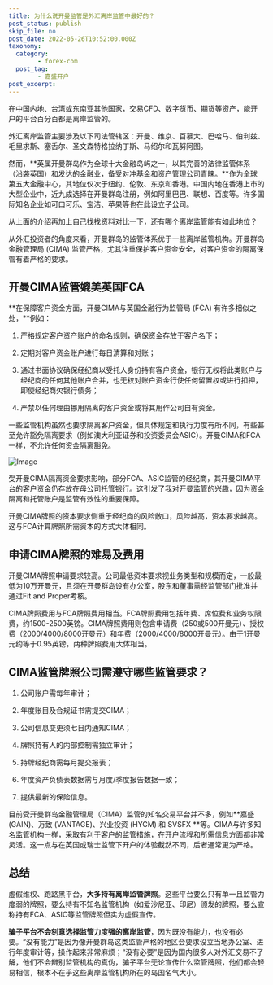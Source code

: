 ```yaml
---
title: 为什么说开曼监管是外汇离岸监管中最好的？
post_status: publish
skip_file: no
post_date: 2022-05-26T10:52:00.000Z
taxonomy:
  category:
        - forex-com
  post_tag:
        - 嘉盛开户
post_excerpt: 
---
```

在中国内地、台湾或东南亚其他国家，交易CFD、数字货币、期货等资产，能开户的平台百分百都是离岸监管的。

外汇离岸监管主要涉及以下司法管辖区：开曼、维京、百慕大、巴哈马、伯利兹、毛里求斯、塞舌尔、圣文森特格拉纳丁斯、马绍尔和瓦努阿图。

然而，**英属开曼群岛作为全球十大金融岛屿之一，以其完善的法律监管体系（沿袭英国）和发达的金融业，备受对冲基金和资产管理公司青睐。**作为全球第五大金融中心，其地位仅次于纽约、伦敦、东京和香港。中国内地在香港上市的大型企业中，近九成选择在开曼群岛注册，例如阿里巴巴、联想、百度等。许多国际知名企业如可口可乐、宝洁、苹果等也在此设立子公司。

从上面的介绍再加上自己找找资料对比一下，还有哪个离岸监管能有如此地位？

从外汇投资者的角度来看，开曼群岛的监管体系优于一些离岸监管机构。开曼群岛金融管理局 (CIMA) 监管严格，尤其注重保护客户资金安全，对客户资金的隔离保管有着严格的要求。

## 开曼CIMA监管媲美英国FCA

**在保障客户资金方面，开曼CIMA与英国金融行为监管局 (FCA) 有许多相似之处，**例如：

1. 严格规定客户资产账户的命名规则，确保资金存放于客户名下；

1. 定期对客户资金账户进行每日清算和对账；

1. 通过书面协议确保经纪商以受托人身份持有客户资金，银行无权将此类账户与经纪商的任何其他账户合并，也无权对账户资金行使任何留置权或进行扣押，即使经纪商欠银行债务；

1. 严禁以任何理由挪用隔离的客户资金或将其用作公司自有资金。

一些监管机构虽然也要求隔离客户资金，但具体规定和执行力度有所不同，有些甚至允许豁免隔离要求（例如澳大利亚证券和投资委员会ASIC）。开曼CIMA和FCA一样，不允许任何资金隔离豁免。

![Image](https://prod-files-secure.s3.us-west-2.amazonaws.com/39ed1227-6d7d-4570-be36-9ccd4a2c4241/bd849744-3fcb-4a37-8312-357962c8f065/image.png?X-Amz-Algorithm=AWS4-HMAC-SHA256&X-Amz-Content-Sha256=UNSIGNED-PAYLOAD&X-Amz-Credential=ASIAZI2LB466RAWAK3RD%2F20251012%2Fus-west-2%2Fs3%2Faws4_request&X-Amz-Date=20251012T041325Z&X-Amz-Expires=3600&X-Amz-Security-Token=IQoJb3JpZ2luX2VjEHwaCXVzLXdlc3QtMiJIMEYCIQDHtKk9miTlxFIEJtUrtNDQ9SWQe%2Fgc60f4YinoaXaGwgIhAPuee7TyT5z27VhjYYZFY11MNX0S%2Fl0gYjQ3OBI3evwHKv8DCCUQABoMNjM3NDIzMTgzODA1IgwAQstw3pBBfVXtq4wq3AMTCGzgQQG3dMIR%2FI6f6wMgRoctOX%2BTdZxPb35GiFuBUAbV6ZmJRzIhsb8fDzTlrLSB1XM9ddIjOgcB%2Buj8U6ppQ6EoRuOeZ%2BCyY1dQQd9mMp55Nr4%2BSD6bnHHN0%2B5OP3CCDk77HcckOjvVRhmjl%2FHeGddFTygZBoNIT2xVR4sVoLjrv1MAUgo3O8aVOMYfE1q0JhPYUpLvuufFBOn%2BvvYNtGWqHpoBoT7czZUDccb09TJKKqTd8zBddiYeNpkYCKeSlUe9nqoFNSUFvNL9UwBuA3%2B3M00IH%2B5vGbDXLFPv9Ta%2B9pNnFqWrUlcrSAFbidJX1RYdDdsPBz5SXo%2BJFq%2FhiePwfkyxaVWgF8zKbYqWvzy66QeqZKi4ljwJ16oU062KlhhxuN3y%2FkxCKoRGd80Apnm1pOYpNryEjhDYyCcuFUhdJGtLjM2d3atbGVlUNezyABa4j5gqzOUuQsw2aGr1AfYRPhzSRlQeBlTRxU23OPWQoswYEfnykRBBNRL1waEAj2JKJiDdMxGFdvwhdoYBsR1ieAMe3j3GetRR3nDtinJYTvpfzR5tUuK%2FqVnIdvisEM7E8qoNwRqfSZ0F02iC%2FQr92UokdASsimiOq8bsBQuubmmrG4pJG%2FIJNzDOy6zHBjqkARjEqr8zO6wVpdyi6hAySF8EuGsYz%2B%2FF1MBMUnZpByrRzvEJD5IVjIPXgUHxvClxkD9Y7NXaLStoq4I7LD1NWh8zya4QfmE0YkN7gmMY7tKGULDmAKE%2Fbww%2BwQI%2Fy1gkvD9Y%2Fb2zVSKebnN70j2GR9RWUJ4TUr7N7yVpIghTU0kLaIrKVx0J7pHbPMr1yODPmf2JrV%2F%2BamTBup%2BWxIWHk9x2wQ9b&X-Amz-Signature=87f9fd42066812eeaba52726fdd9c9ca372ccc93ee21f8655d079a3ad25b35b7&X-Amz-SignedHeaders=host&x-amz-checksum-mode=ENABLED&x-id=GetObject)

受开曼CIMA隔离资金要求影响，部分FCA、ASIC监管的经纪商，其开曼CIMA平台的客户资金仍存放在母公司托管银行。这引发了我对开曼监管的兴趣，因为资金隔离和托管账户是监管有效性的重要保障。

开曼CIMA牌照的资本要求侧重于经纪商的风险敞口，风险越高，资本要求越高。这与FCA计算牌照所需资本的方式大体相同。

## **申请CIMA牌照的难易及费用**

开曼CIMA牌照申请要求较高。公司最低资本要求视业务类型和规模而定，一般最低为10万开曼元，且须在开曼群岛设有办公室，股东和董事需经监管部门批准并通过Fit and Proper考核。

CIMA牌照费用与FCA牌照费用相当。FCA牌照费用包括年费、席位费和业务权限费，约1500-2500英镑。CIMA牌照费用则包含申请费（250或500开曼元）、授权费（2000/4000/8000开曼元）和年费（2000/4000/8000开曼元）。由于1开曼元约等于0.95英镑，两种牌照费用大体相当。

## CIMA监管牌照公司需遵守哪些监管要求？

1. 公司账户需每年审计；

1. 年度账目及合规证书需提交CIMA；

1. 公司信息变更须七日内通知CIMA；

1. 牌照持有人的内部控制需独立审计；

1. 持牌经纪商需每月提交报表；

1. 年度资产负债表数据需与月度/季度报告数据一致；

1. 提供最新的保险信息。

目前受开曼群岛金融管理局（CIMA）监管的知名交易平台并不多，例如**嘉盛 (GAIN)、万致 (VANTAGE)、兴业投资 (HYCM) 和 SVSFX **等。CIMA与许多知名监管机构一样，采取有利于客户的监管措施，在开户流程和所需信息方面都非常灵活。这一点与在英国或瑞士监管下开户的体验截然不同，后者通常更为严格。

## 总结

虚假维权、跑路黑平台，**大多持有离岸监管牌照**。这些平台要么只有单一且监管力度弱的牌照，要么持有不知名监管机构（如爱沙尼亚、印尼）颁发的牌照，要么宣称持有FCA、ASIC等监管牌照但实为虚假宣传。

**骗子平台不会刻意选择监管力度强的离岸监管**，因为既没有能力，也没有必要。“没有能力”是因为像开曼群岛这类监管严格的地区会要求设立当地办公室、进行年度审计等，操作起来非常麻烦；“没有必要”是因为国内很多人对外汇交易不了解，他们不会辨别监管机构的真伪，骗子平台无论宣传什么监管牌照，他们都会轻易相信，根本不在乎这些离岸监管机构所在的岛国名气大小。